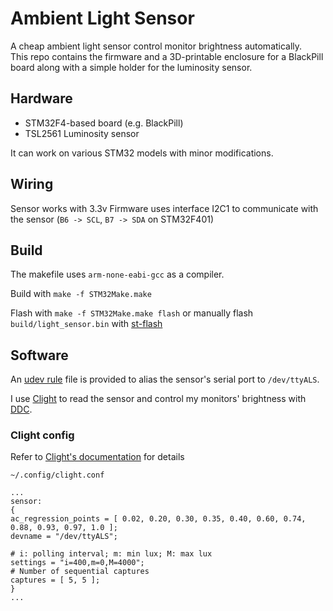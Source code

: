 # Ambient Light Sensor

A cheap ambient light sensor control monitor brightness automatically.  
This repo contains the firmware and a 3D-printable enclosure for a BlackPill board along with a simple holder for the luminosity sensor.

## Hardware

- STM32F4-based board (e.g. BlackPill)
- TSL2561 Luminosity sensor

It can work on various STM32 models with minor modifications.

## Wiring

Sensor works with 3.3v
Firmware uses interface I2C1 to communicate with the sensor (`B6 -> SCL`, `B7 -> SDA` on STM32F401)

## Build

The makefile uses `arm-none-eabi-gcc` as a compiler.

Build with `make -f STM32Make.make`

Flash with `make -f STM32Make.make flash` or manually flash `build/light_sensor.bin` with [st-flash](https://github.com/stlink-org/stlink)

## Software

An [udev rule](utils/51-light-sensor.rules) file is provided to alias the sensor's serial port to `/dev/ttyALS`.

I use [Clight](https://github.com/FedeDP/Clight) to read the sensor and control my monitors' brightness with [DDC](https://en.wikipedia.org/wiki/Display_Data_Channel).

### Clight config

Refer to [Clight's documentation]() for details

```
~/.config/clight.conf

...
sensor:
{
ac_regression_points = [ 0.02, 0.20, 0.30, 0.35, 0.40, 0.60, 0.74, 0.88, 0.93, 0.97, 1.0 ];
devname = "/dev/ttyALS";

# i: polling interval; m: min lux; M: max lux
settings = "i=400,m=0,M=4000";
# Number of sequential captures
captures = [ 5, 5 ];
}
...
```
